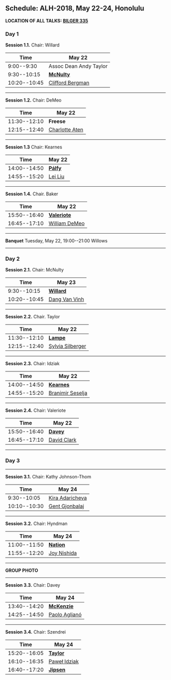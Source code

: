 ## Schedule: ALH-2018, May 22-24, Honolulu

**LOCATION OF ALL TALKS: [BILGER 335](https://goo.gl/maps/JzotBHZoDir)**

### Day 1

**Session 1.1.** Chair: Willard

| Time         | May 22               |
| ---          | ---                  |
| 9:00--9:30   | Assoc Dean Andy Taylor |
| 9:30--10:15  | [**McNulty**](./abstracts/McNulty.md)          |
| 10:20--10:45 | [Clifford Bergman](./abstracts/Bergman.md)     |

---

**Session 1.2.** Chair: DeMeo

| Time         | May 22               |
| ---          | ---                  |
| 11:30--12:10 | **Freese**           |
| 12:15--12:40 | [Charlotte Aten](./abstracts/Aten.md)       |


---

**Session 1.3** Chair: Kearnes

| Time         | May 22               |
| ---          | ---                  |
| 14:00--14:50 | [**Pálfy**](./abstracts/Palfy.md)            |
| 14:55--15:20 | [Lei Liu](./abstracts/Liu.md)  |

---

**Session 1.4.** Chair. Baker

| Time         | May 22               |
| ---          | ---                  |
| 15:50--16:40 | [**Valeriote**](./abstracts/Valeriote.md)        |
| 16:45--17:10 | [William DeMeo](./abstracts/DeMeo.md)  |

---

**Banquet** Tuesday, May 22, 19:00--21:00 Willows

---

### Day 2

**Session 2.1.** Chair: McNulty

|Time | May 23  |
|---   | ---  |
| 9:30--10:15  | [**Willard**](./abstracts/Willard.md)      | 
| 10:20--10:45 |  [Dang Van Vinh](./abstracts/Dang.md)    |

---

**Session 2.2.** Chair. Taylor

| Time         | May 22               |
| ---          | ---                  |
| 11:30--12:10 | [**Lampe**](./abstracts/Lampe.md)        | 
| 12:15--12:40 | [Sylvia Silberger](./abstracts/Silberger.md) |

---

**Session 2.3.** Chair: Idziak

| Time         | May 22               |
| ---          | ---                  |
| 14:00--14:50 |[**Kearnes**](./abstracts/Kearnes.md)      |
| 14:55--15:20 |[Branimir Seselja](./abstracts/Seselja.md) |

---

**Session 2.4.** Chair: Valeriote

| Time         | May 22               |
| ---          | ---                  |
| 15:50--16:40 |[**Davey**](./abstracts/Davey.md)        |
| 16:45--17:10 |[David Clark](./abstracts/Clark.md)    |
 
---

### Day 3

---

**Session 3.1.** Chair: Kathy Johnson-Thom

| Time         | May 24         |
| ---          | ---            |
|  9:30--10:05 | [Kira Adaricheva](./abstracts/Adaricheva.md) |
| 10:10--10:30 | [Gent Gjonbalaj](./abstracts/Gjonbalaj.md) |


---

**Session 3.2.** Chair: Hyndman

| Time         | May 24         |
| ---          | ---            |
| 11:00--11:50 | [**Nation**](./abstracts/Nation.md)    |
| 11:55--12:20 | [Joy Nishida](./abstracts/Nishida.md)     |



---

**GROUP PHOTO**


---

**Session 3.3.** Chair: Davey

| Time         | May 24         |
| ---          | ---            |
| 13:40--14:20 | [**McKenzie**](./abstracts/McKenzie.md)   |
| 14:25--14:50 | [Paolo Aglianó](./abstracts/Agliano.md)  |

---

**Session 3.4.** Chair: Szendrei

| Time         | May 24         |
| ---          | ---            |
| 15:20--16:05 | [**Taylor**](./abstracts/Taylor.md)     |
| 16:10--16:35 | [Paweł Idziak](./abstracts/Idziak.md) |
| 16:40--17:20 | [**Jipsen**](./abstracts/Jipsen.md) |
